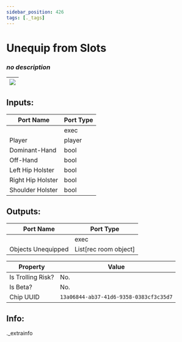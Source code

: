 ```yaml
---
sidebar_position: 426
tags: [._tags]
---
```


# Unequip from Slots


### *no description*

| ![](https://images-ext-2.discordapp.net/external/MPmIaQzlEPmgGWlgi-WxBBXt0Bjv_zWPkg1y1f_sy3s/https/www.recroomcircuits.com/image/circuit/absolute-value?width=206&height=108) |
|-----|

## Inputs:
| Port Name | Port Type |
|-----------|-----------|
|  | exec |
| Player | player |
| Dominant-Hand | bool |
| Off-Hand | bool |
| Left Hip Holster | bool |
| Right Hip Holster | bool |
| Shoulder Holster | bool |

## Outputs:
| Port Name | Port Type |
|-----------|-----------|
|  | exec |
| Objects Unequipped | List[rec room object] | 

| Property  | Value |
|-------------------|-----------|
| Is Trolling Risk? | No. |
| Is Beta? | No. |
| Chip UUID | `13a06844-ab37-41d6-9358-0383cf3c35d7` |

## Info:
._extrainfo